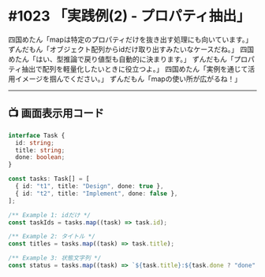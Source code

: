 # #1023 「実践例(2) - プロパティ抽出」

四国めたん「mapは特定のプロパティだけを抜き出す処理にも向いています。」
ずんだもん「オブジェクト配列からidだけ取り出すみたいなケースだね。」
四国めたん「はい、型推論で戻り値型も自動的に決まります。」
ずんだもん「プロパティ抽出で配列を軽量化したいときに役立つよ。」
四国めたん「実例を通じて活用イメージを掴んでください。」
ずんだもん「mapの使い所が広がるね！」

---

## 📺 画面表示用コード

```typescript
interface Task {
  id: string;
  title: string;
  done: boolean;
}

const tasks: Task[] = [
  { id: "t1", title: "Design", done: true },
  { id: "t2", title: "Implement", done: false },
];

/** Example 1: idだけ */
const taskIds = tasks.map((task) => task.id);

/** Example 2: タイトル */
const titles = tasks.map((task) => task.title);

/** Example 3: 状態文字列 */
const status = tasks.map((task) => `${task.title}:${task.done ? "done" : "todo"}`);
```
